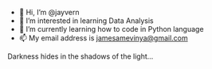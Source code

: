 - 👋 Hi, I’m @jayvern
- 👀 I’m interested in learning Data Analysis
- 🌱 I’m currently learning how to code in Python language
- 📫 My email address is jamesamevinya@gmail.com

Darkness hides in the shadows of the light...
